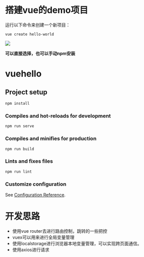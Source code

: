 # 搭建vue的demo项目


运行以下命令来创建一个新项目：
```
vue create hello-world
```


![](https://i.imgur.com/s9bVkPZ.png)


**可以直接选择，也可以手动npm安装**



# vuehello

## Project setup
```
npm install
```

### Compiles and hot-reloads for development
```
npm run serve
```

### Compiles and minifies for production
```
npm run build
```

### Lints and fixes files
```
npm run lint
```

### Customize configuration
See [Configuration Reference](https://cli.vuejs.org/config/).




# 开发思路
- 使用vue router去进行路由控制，跳转的一些把控
- vuex可以用来进行全局变量管理
- 使用localstorage进行浏览器本地变量管理，可以实现跨页面通信。
- 使用axios进行请求